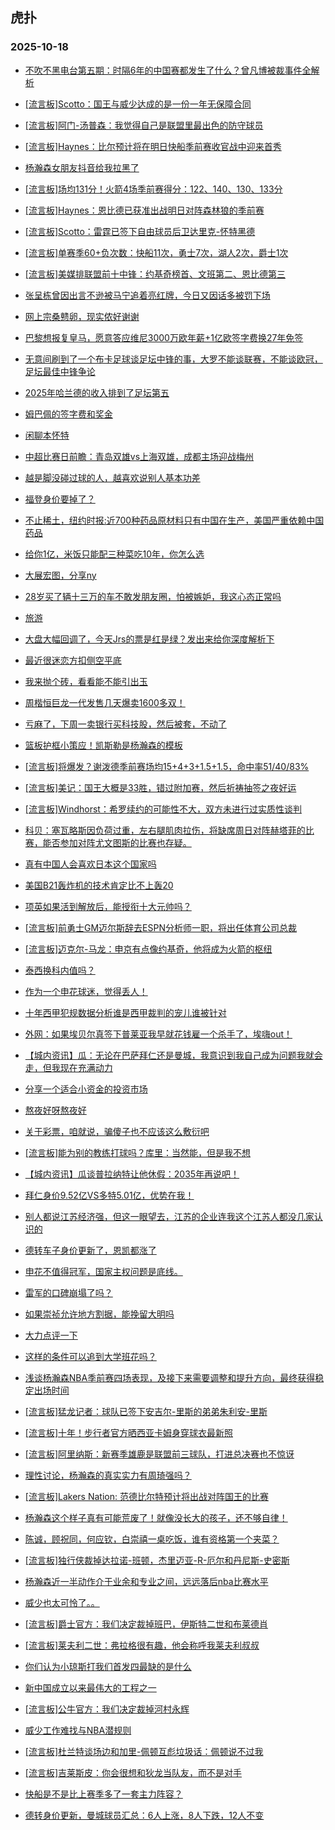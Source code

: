 ## 虎扑 
### 2025-10-18

+ [不吹不黑电台第五期：时隔6年的中国赛都发生了什么？曾凡博被裁事件全解析](https://bbs.hupu.com/635222735.html)

+ [[流言板]Scotto：国王与威少达成的是一份一年无保障合同](https://bbs.hupu.com/635226182.html)

+ [[流言板]阿门-汤普森：我觉得自己是联盟里最出色的防守球员](https://bbs.hupu.com/635226064.html)

+ [[流言板]Haynes：比尔预计将在明日快船季前赛收官战中迎来首秀](https://bbs.hupu.com/635226291.html)

+ [杨瀚森女朋友抖音给我拉黑了](https://bbs.hupu.com/635223579.html)

+ [[流言板]场均131分！火箭4场季前赛得分：122、140、130、133分](https://bbs.hupu.com/635223387.html)

+ [[流言板]Haynes：恩比德已获准出战明日对阵森林狼的季前赛](https://bbs.hupu.com/635226825.html)

+ [[流言板]Scotto：雷霆已签下自由球员后卫达里克-怀特黑德](https://bbs.hupu.com/635226527.html)

+ [[流言板]单赛季60+负次数：快船11次，勇士7次，湖人2次，爵士1次](https://bbs.hupu.com/635223119.html)

+ [[流言板]美媒排联盟前十中锋：约基奇榜首、文班第二、恩比德第三](https://bbs.hupu.com/635225035.html)

+ [张呈栋曾因出言不逊被马宁追着亮红牌，今日又因话多被罚下场](https://bbs.hupu.com/635225200.html)

+ [网上宗桑戆卵，现实侬好谢谢](https://bbs.hupu.com/635218578.html)

+ [巴黎想报复皇马，愿意答应维尼3000万欧年薪+1亿欧签字费换27年免签](https://bbs.hupu.com/635222393.html)

+ [无意间刷到了一个布卡足球谈足坛中锋的事，大罗不能谈联赛，不能谈欧冠，足坛最佳中锋争论](https://bbs.hupu.com/635218906.html)

+ [2025年哈兰德的收入排到了足坛第五](https://bbs.hupu.com/635220765.html)

+ [姆巴佩的签字费和奖金](https://bbs.hupu.com/635218911.html)

+ [闲聊本怀特](https://bbs.hupu.com/635218101.html)

+ [中超比赛日前瞻：青岛双雄vs上海双雄，成都主场迎战梅州](https://bbs.hupu.com/635218673.html)

+ [越是脚没碰过球的人，越喜欢说别人基本功差](https://bbs.hupu.com/635220100.html)

+ [福登身价要掉了？](https://bbs.hupu.com/635218401.html)

+ [不止稀土，纽约时报:近700种药品原材料只有中国在生产，美国严重依赖中国药品](https://bbs.hupu.com/635223146.html)

+ [给你1亿，米饭只能配三种菜吃10年，你怎么选](https://bbs.hupu.com/635225488.html)

+ [大展宏图，分享ny ](https://bbs.hupu.com/635225831.html)

+ [28岁买了辆十三万的车不敢发朋友圈，怕被嫉妒，我这心态正常吗](https://bbs.hupu.com/635224983.html)

+ [旅游](https://bbs.hupu.com/635223709.html)

+ [大盘大幅回调了，今天Jrs的票是红是绿？发出来给你深度解析下](https://bbs.hupu.com/635222970.html)

+ [最近很迷恋方扣侧空平底](https://bbs.hupu.com/635226154.html)

+ [我来抛个砖，看看能不能引出玉](https://bbs.hupu.com/635226809.html)

+ [周楷恒巨龙一代发售几天爆卖1600多双！](https://bbs.hupu.com/635225026.html)

+ [亏麻了，下周一卖银行买科技股，然后被套，不动了](https://bbs.hupu.com/635223413.html)

+ [篮板护框小策应！凯斯勒是杨瀚森的模板](https://bbs.hupu.com/635225118.html)

+ [[流言板]将爆发？谢泼德季前赛场均15+4+3+1.5+1.5，命中率51/40/83%](https://bbs.hupu.com/635224463.html)

+ [[流言板]美记：国王大概是33胜，错过附加赛，然后祈祷抽签之夜好运](https://bbs.hupu.com/635226193.html)

+ [[流言板]Windhorst：希罗续约的可能性不大，双方未进行过实质性谈判](https://bbs.hupu.com/635226260.html)

+ [科贝：塞瓦略斯因负荷过重，左右腿肌肉拉伤，将缺席周日对阵赫塔菲的比赛，能否参加对阵尤文图斯的比赛也存疑。](https://bbs.hupu.com/635224476.html)

+ [真有中国人会喜欢日本这个国家吗](https://bbs.hupu.com/635226591.html)

+ [美国B21轰炸机的技术肯定比不上轰20](https://bbs.hupu.com/635225441.html)

+ [项英如果活到解放后，能授衔十大元帅吗？](https://bbs.hupu.com/635226202.html)

+ [[流言板]前勇士GM迈尔斯辞去ESPN分析师一职，将出任体育公司总裁](https://bbs.hupu.com/635226874.html)

+ [[流言板]迈克尔-马龙：申京有点像约基奇，他将成为火箭的枢纽](https://bbs.hupu.com/635226126.html)

+ [泰西换科内值吗？](https://bbs.hupu.com/635226139.html)

+ [作为一个申花球迷，觉得丢人！](https://bbs.hupu.com/635225952.html)

+ [十年西甲犯规数据分析谁是西甲裁判的宠儿谁被针对](https://bbs.hupu.com/635219464.html)

+ [外网：如果埃贝尔真签下普莱亚我早就花钱雇一个杀手了，埃嗨out！](https://bbs.hupu.com/635224387.html)

+ [【城内资讯】瓜：无论在巴萨拜仁还是曼城，我意识到我自己成为问题我就会走，但我现在充满动力](https://bbs.hupu.com/635224032.html)

+ [分享一个适合小资金的投资市场](https://bbs.hupu.com/635227505.html)

+ [熬夜好呀熬夜好](https://bbs.hupu.com/635227308.html)

+ [关于彩票，咱就说，骗傻子也不应该这么敷衍吧](https://bbs.hupu.com/635226477.html)

+ [[流言板]能为别的教练打球吗？库里：当然能，但是我不想](https://bbs.hupu.com/635226731.html)

+ [【城内资讯】瓜谈普拉纳特让他休假：2035年再说吧！](https://bbs.hupu.com/635223952.html)

+ [拜仁身价9.52亿VS多特5.01亿，优势在我！](https://bbs.hupu.com/635223482.html)

+ [别人都说江苏经济强，但这一眼望去，江苏的企业连我这个江苏人都没几家认识的](https://bbs.hupu.com/635225889.html)

+ [德转车子身价更新了，恩凯都涨了](https://bbs.hupu.com/635223645.html)

+ [申花不值得冠军，国家主权问题是底线。](https://bbs.hupu.com/635226030.html)

+ [雷军的口碑崩塌了吗？](https://bbs.hupu.com/635227246.html)

+ [如果崇祯允许地方割据，能挽留大明吗](https://bbs.hupu.com/635226676.html)

+ [大力点评一下](https://bbs.hupu.com/635227204.html)

+ [这样的条件可以追到大学班花吗？](https://bbs.hupu.com/635226464.html)

+ [浅谈杨瀚森NBA季前赛四场表现，及接下来需要调整和提升方向，最终获得稳定出场时间](https://bbs.hupu.com/635226569.html)

+ [[流言板]猛龙记者：球队已签下安吉尔-里斯的弟弟朱利安-里斯](https://bbs.hupu.com/635226678.html)

+ [[流言板]十年！步行者官方晒西亚卡姆身穿球衣最新照](https://bbs.hupu.com/635227421.html)

+ [[流言板]阿里纳斯：新赛季雄鹿是联盟前三球队，打进总决赛也不惊讶](https://bbs.hupu.com/635227618.html)

+ [理性讨论，杨瀚森的真实实力有周琦强吗？](https://bbs.hupu.com/635227435.html)

+ [[流言板]Lakers Nation: 范德比尔特预计将出战对阵国王的比赛](https://bbs.hupu.com/635227792.html)

+ [杨瀚森这个样子真有可能荒废了！就像没长大的孩子，还不够自律！](https://bbs.hupu.com/635226712.html)

+ [陈诚，顾祝同，何应钦，白崇禧一桌吃饭，谁有资格第一个夹菜？](https://bbs.hupu.com/635227466.html)

+ [[流言板]独行侠裁掉达拉诺-班顿，杰里迈亚-R-厄尔和丹尼斯-史密斯](https://bbs.hupu.com/635227952.html)

+ [杨瀚森近一半动作介于业余和专业之间，远远落后nba比赛水平](https://bbs.hupu.com/635227370.html)

+ [威少也太可怜了。。](https://bbs.hupu.com/635227091.html)

+ [[流言板]爵士官方：我们决定裁掉班巴，伊斯特二世和布莱德肖](https://bbs.hupu.com/635228044.html)

+ [[流言板]莱夫利二世：弗拉格很有趣，他会称呼我莱夫利叔叔](https://bbs.hupu.com/635227690.html)

+ [你们认为小琼斯打我们首发四最缺的是什么](https://bbs.hupu.com/635227168.html)

+ [新中国成立以来最伟大的工程之一 ​](https://bbs.hupu.com/635227425.html)

+ [[流言板]公牛官方：我们决定裁掉河村永辉](https://bbs.hupu.com/635228148.html)

+ [威少工作难找与NBA潜规则](https://bbs.hupu.com/635227687.html)

+ [[流言板]杜兰特谈场边和加里-佩顿互彪垃圾话：佩顿说不过我](https://bbs.hupu.com/635228138.html)

+ [[流言板]吉莱斯皮：你会很想和狄龙当队友，而不是对手](https://bbs.hupu.com/635228088.html)

+ [快船是不是比上赛季多了一套主力阵容？](https://bbs.hupu.com/635227887.html)

+ [德转身价更新，曼城球员汇总：6人上涨，8人下跌，12人不变](https://bbs.hupu.com/635223681.html)

